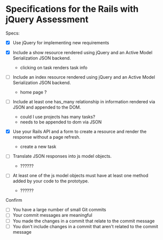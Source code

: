 # Specifications for the Rails with jQuery Assessment

Specs:
- [x] Use jQuery for implementing new requirements

- [x] Include a show resource rendered using jQuery and an Active Model Serialization JSON backend.
  + clicking on task renders task info

- [ ] Include an index resource rendered using jQuery and an Active Model Serialization JSON backend.
  + home page ?

- [ ] Include at least one has_many relationship in information rendered via JSON and appended to the DOM.
  + could I use projects has many tasks?
  + needs to be appended to dom via JSON

- [x] Use your Rails API and a form to create a resource and render the response without a page refresh.
  + create a new task

- [ ] Translate JSON responses into js model objects.
  + ??????

- [ ] At least one of the js model objects must have at least one method added by your code to the prototype.
  + ??????

Confirm
- [ ] You have a large number of small Git commits
- [ ] Your commit messages are meaningful
- [ ] You made the changes in a commit that relate to the commit message
- [ ] You don't include changes in a commit that aren't related to the commit message
